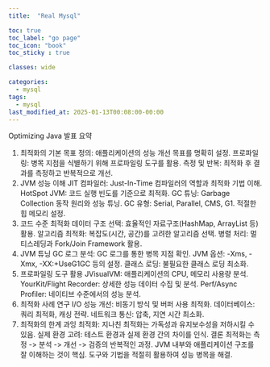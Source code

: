 ```yaml
---
title:  "Real Mysql"

toc: true
toc_label: "go page"
toc_icon: "book"
toc_sticky : true

classes: wide

categories: 
  - mysql
tags:
  - mysql
last_modified_at: 2025-01-13T00:08:00-00:00
---
```


Optimizing Java 발표 요약
1. 최적화의 기본
   목표 정의: 애플리케이션의 성능 개선 목표를 명확히 설정.
   프로파일링: 병목 지점을 식별하기 위해 프로파일링 도구를 활용.
   측정 및 반복: 최적화 후 결과를 측정하고 반복적으로 개선.
2. JVM 성능 이해
   JIT 컴파일러: Just-In-Time 컴파일러의 역할과 최적화 기법 이해.
   HotSpot JVM: 코드 실행 빈도를 기준으로 최적화.
   GC 튜닝: Garbage Collection 동작 원리와 성능 튜닝.
   GC 유형: Serial, Parallel, CMS, G1.
   적절한 힙 메모리 설정.
3. 코드 수준 최적화
   데이터 구조 선택: 효율적인 자료구조(HashMap, ArrayList 등) 활용.
   알고리즘 최적화: 복잡도(시간, 공간)를 고려한 알고리즘 선택.
   병렬 처리: 멀티스레딩과 Fork/Join Framework 활용.
4. JVM 튜닝
   GC 로그 분석: GC 로그를 통한 병목 지점 확인.
   JVM 옵션: -Xms, -Xmx, -XX:+UseG1GC 등의 설정.
   클래스 로딩: 불필요한 클래스 로딩 최소화.
5. 프로파일링 도구 활용
   JVisualVM: 애플리케이션의 CPU, 메모리 사용량 분석.
   YourKit/Flight Recorder: 상세한 성능 데이터 수집 및 분석.
   Perf/Async Profiler: 네이티브 수준에서의 성능 분석.
6. 최적화 사례 연구
   I/O 성능 개선: 비동기 방식 및 버퍼 사용 최적화.
   데이터베이스: 쿼리 최적화, 캐싱 전략.
   네트워크 통신: 압축, 지연 시간 최소화.
7. 최적화의 한계
   과잉 최적화: 지나친 최적화는 가독성과 유지보수성을 저하시킬 수 있음.
   실제 환경 고려: 테스트 환경과 실제 환경 간의 차이를 인식.
   결론
   최적화는 측정 -> 분석 -> 개선 -> 검증의 반복적인 과정.
   JVM 내부와 애플리케이션 구조를 잘 이해하는 것이 핵심.
   도구와 기법을 적절히 활용하여 성능 병목을 해결.
